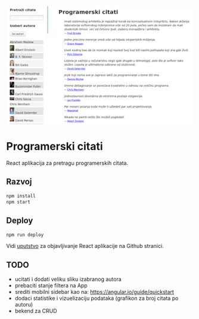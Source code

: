 [![](screen.png)](https://skolakoda.org/programerski-citati/)

# Programerski citati

React aplikacija za pretragu programerskih citata.

## Razvoj

```
npm install
npm start

```

## Deploy

```
npm run deploy
```

Vidi [uputstvo](https://github.com/facebookincubator/create-react-app/blob/master/packages/react-scripts/template/README.md#github-pages) za objavljivanje React aplikacije na Github stranici.

## TODO

- ucitati i dodati veliku sliku izabranog autora
- prebaciti stanje filtera na App
- srediti mobilni sidebar kao na: https://angular.io/guide/quickstart
- dodaci statistike i vizuelizaciju podataka (grafikon za broj citata po autoru)
- bekend za CRUD
